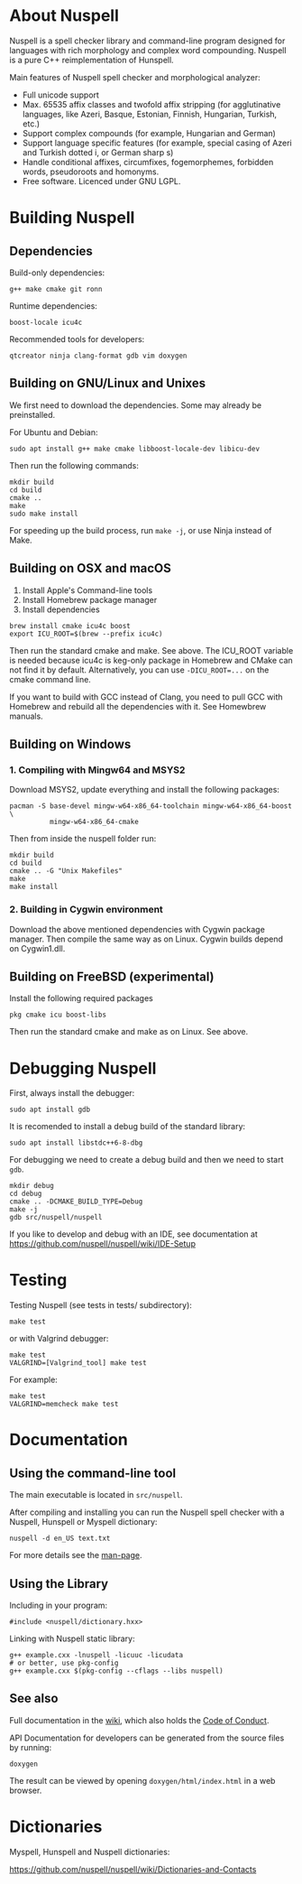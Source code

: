 # About Nuspell

Nuspell is a spell checker library and command-line program designed
for languages with rich morphology and complex word compounding.
Nuspell is a pure C++ reimplementation of Hunspell.

Main features of Nuspell spell checker and morphological analyzer:

  - Full unicode support
  - Max. 65535 affix classes and twofold affix stripping (for
    agglutinative languages, like Azeri, Basque, Estonian, Finnish,
    Hungarian, Turkish, etc.)
  - Support complex compounds (for example, Hungarian and German)
  - Support language specific features (for example, special casing of
    Azeri and Turkish dotted i, or German sharp s)
  - Handle conditional affixes, circumfixes, fogemorphemes, forbidden
    words, pseudoroots and homonyms.
  - Free software. Licenced under GNU LGPL.

# Building Nuspell

## Dependencies

Build-only dependencies:

    g++ make cmake git ronn

Runtime dependencies:

    boost-locale icu4c

Recommended tools for developers:

    qtcreator ninja clang-format gdb vim doxygen

## Building on GNU/Linux and Unixes

We first need to download the dependencies. Some may already be preinstalled.

For Ubuntu and Debian:

    sudo apt install g++ make cmake libboost-locale-dev libicu-dev

Then run the following commands:

    mkdir build
    cd build
    cmake ..
    make
    sudo make install

<!--sudo ldconfig-->

For speeding up the build process, run `make -j`, or use Ninja instead of Make.

## Building on OSX and macOS

1. Install Apple's Command-line tools
2. Install Homebrew package manager
3. Install dependencies

```
brew install cmake icu4c boost
export ICU_ROOT=$(brew --prefix icu4c)
```

Then run the standard cmake and make. See above. The ICU_ROOT variable is needed
because icu4c is keg-only package in Homebrew and CMake can not find it by
default. Alternatively, you can use `-DICU_ROOT=...` on the cmake command line.

If you want to build with GCC instead of Clang, you need to pull GCC with
Homebrew and rebuild all the dependencies with it. See Homewbrew manuals.

## Building on Windows

### 1\. Compiling with Mingw64 and MSYS2

Download MSYS2, update everything and install the following
packages:

    pacman -S base-devel mingw-w64-x86_64-toolchain mingw-w64-x86_64-boost \
              mingw-w64-x86_64-cmake

Then from inside the nuspell folder run:

    mkdir build
    cd build
    cmake .. -G "Unix Makefiles"
    make
    make install

### 2\. Building in Cygwin environment

Download the above mentioned dependencies with Cygwin package manager.
Then compile the same way as on Linux. Cygwin builds depend on
Cygwin1.dll.

## Building on FreeBSD (experimental)

Install the following required packages

    pkg cmake icu boost-libs

Then run the standard cmake and make as on Linux. See above.

# Debugging Nuspell

First, always install the debugger:

    sudo apt install gdb

It is recomended to install a debug build of the standard library:

    sudo apt install libstdc++6-8-dbg

For debugging we need to create a debug build and then we need to start
`gdb`.

    mkdir debug
    cd debug
    cmake .. -DCMAKE_BUILD_TYPE=Debug
    make -j
    gdb src/nuspell/nuspell

If you like to develop and debug with an IDE, see documentation at
https://github.com/nuspell/nuspell/wiki/IDE-Setup

# Testing

Testing Nuspell (see tests in tests/ subdirectory):

    make test

or with Valgrind debugger:

    make test
    VALGRIND=[Valgrind_tool] make test

For example:

    make test
    VALGRIND=memcheck make test

# Documentation

## Using the command-line tool

The main executable is located in `src/nuspell`.

After compiling and installing you can run the Nuspell
spell checker with a Nuspell, Hunspell or Myspell dictionary:

    nuspell -d en_US text.txt

For more details see the [man-page](docs/nuspell.1.md).

<!-- old hunspell v1 stuff
The src/tools directory contains ten executables after compiling.

  - The main executable:
      - nuspell: main program for spell checking and others (see manual)
  - Example tools:
      - analyze: example of spell checking, stemming and morphological
        analysis
      - chmorph: example of automatic morphological generation and
        conversion
      - example: example of spell checking and suggestion
  - Tools for dictionary development:
      - affixcompress: dictionary generation from large (millions of
        words) vocabularies
      - makealias: alias compression (Nuspell only, not back compatible
        with MySpell)
      - wordforms: word generation (Nuspell version of unmunch)
      - ~~hunzip: decompressor of hzip format~~ (DEPRECATED)
      - ~~hzip: compressor of hzip format~~ (DEPRECATED)
      - munch (DEPRECATED, use affixcompress): dictionary generation
        from vocabularies (it needs an affix file, too).
      - unmunch (DEPRECATED, use wordforms): list all recognized words
        of a MySpell dictionary
-->

## Using the Library

Including in your program:

    #include <nuspell/dictionary.hxx>

Linking with Nuspell static library:

    g++ example.cxx -lnuspell -licuuc -licudata
    # or better, use pkg-config
    g++ example.cxx $(pkg-config --cflags --libs nuspell)

## See also

Full documentation in the
[wiki](https://github.com/nuspell/nuspell/wiki), which also holds the
[Code of Conduct](https://github.com/nuspell/nuspell/wiki/Code-of-Conduct).

API Documentation for developers can be generated from the source files by
running:

    doxygen

The result can be viewed by opening `doxygen/html/index.html` in a web
browser.

# Dictionaries

Myspell, Hunspell and Nuspell dictionaries:

<https://github.com/nuspell/nuspell/wiki/Dictionaries-and-Contacts>
